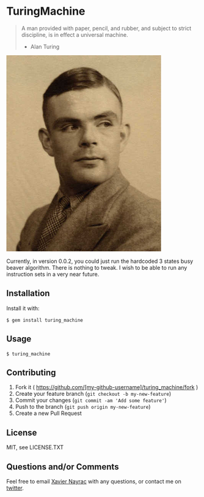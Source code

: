 TuringMachine
=============

> A man provided with paper, pencil, and rubber, and subject to strict discipline, is in effect a universal machine.
> - Alan Turing

![Photo of Alan Turing](alan-turing2.jpg)

Currently, in version 0.0.2, you could just run the hardcoded 3 states busy beaver
algorithm. There is nothing to tweak.
I wish to be able to run any instruction sets in a very near future.

## Installation

Install it with:

    $ gem install turing_machine

## Usage

    $ turing_machine

## Contributing

1. Fork it ( https://github.com/[my-github-username]/turing_machine/fork )
2. Create your feature branch (`git checkout -b my-new-feature`)
3. Commit your changes (`git commit -am 'Add some feature'`)
4. Push to the branch (`git push origin my-new-feature`)
5. Create a new Pull Request

## License

MIT, see LICENSE.TXT

## Questions and/or Comments

Feel free to email [Xavier Nayrac](mailto:xavier.nayrac@gmail.com)
with any questions, or contact me on [twitter](https://twitter.com/lkdjiin).
